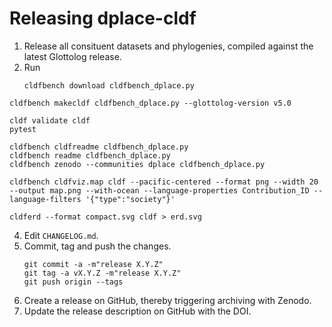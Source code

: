 # Releasing dplace-cldf

1. Release all consituent datasets and phylogenies, compiled against the latest Glottolog release.
2. Run
   ```shell
   cldfbench download cldfbench_dplace.py
   ```

```shell
cldfbench makecldf cldfbench_dplace.py --glottolog-version v5.0
```

```shell
cldf validate cldf
pytest
```

```shell
cldfbench cldfreadme cldfbench_dplace.py
cldfbench readme cldfbench_dplace.py
cldfbench zenodo --communities dplace cldfbench_dplace.py
```

```shell
cldfbench cldfviz.map cldf --pacific-centered --format png --width 20 --output map.png --with-ocean --language-properties Contribution_ID --language-filters '{"type":"society"}'
```

```shell
cldferd --format compact.svg cldf > erd.svg
```

4. Edit `CHANGELOG.md`.
5. Commit, tag and push the changes.
   ```shell
   git commit -a -m"release X.Y.Z"
   git tag -a vX.Y.Z -m"release X.Y.Z"
   git push origin --tags
   ```
6. Create a release on GitHub, thereby triggering archiving with Zenodo.
7. Update the release description on GitHub with the DOI.
